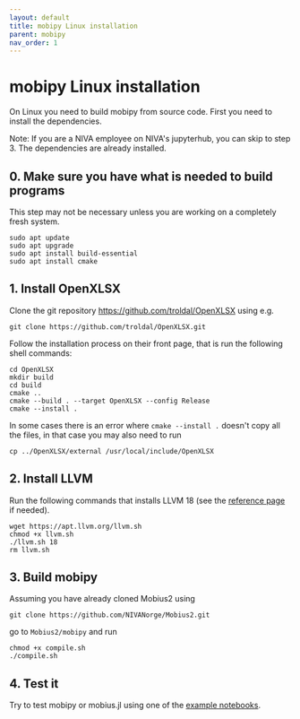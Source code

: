 ```yaml
---
layout: default
title: mobipy Linux installation
parent: mobipy
nav_order: 1
---
```


# mobipy Linux installation

On Linux you need to build mobipy from source code. First you need to install the dependencies. 

Note: If you are a NIVA employee on NIVA's jupyterhub, you can skip to step 3. The dependencies are already installed.

## 0. Make sure you have what is needed to build programs

This step may not be necessary unless you are working on a completely fresh system.

```console
sudo apt update
sudo apt upgrade
sudo apt install build-essential
sudo apt install cmake
```

## 1. Install OpenXLSX

Clone the git repository https://github.com/troldal/OpenXLSX using e.g.

```console
git clone https://github.com/troldal/OpenXLSX.git
```

Follow the installation process on their front page, that is run the following shell commands:

```console
cd OpenXLSX
mkdir build
cd build
cmake ..
cmake --build . --target OpenXLSX --config Release
cmake --install .
```

In some cases there is an error where `cmake --install .` doesn't copy all the files, in that case you may also need to run

```console
cp ../OpenXLSX/external /usr/local/include/OpenXLSX
```

## 2. Install LLVM

Run the following commands that installs LLVM 18 (see the [reference page](https://apt.llvm.org/) if needed).

```console
wget https://apt.llvm.org/llvm.sh
chmod +x llvm.sh
./llvm.sh 18
rm llvm.sh
```

## 3. Build mobipy

Assuming you have already cloned Mobius2 using

```console
git clone https://github.com/NIVANorge/Mobius2.git
```

go to `Mobius2/mobipy` and run

```console
chmod +x compile.sh
./compile.sh
```

## 4. Test it

Try to test mobipy or mobius.jl using one of the [example notebooks](https://github.com/NIVANorge/Mobius2/blob/main/example_notebooks/).